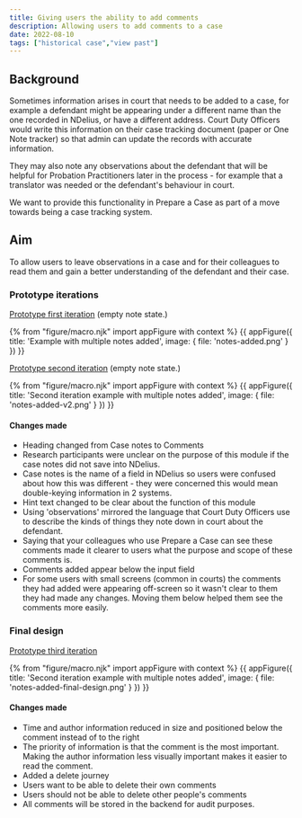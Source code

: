 ```yaml
---
title: Giving users the ability to add comments
description: Allowing users to add comments to a case
date: 2022-08-10
tags: ["historical case","view past"]
---
```


## Background
Sometimes information arises in court that needs to be added to a case, for example a defendant might be appearing under a different name than the one recorded in NDelius, or have a different address. Court Duty Officers would write this information on their case tracking document (paper or One Note tracker) so that admin can update the records with accurate information.

They may also note any observations about the defendant that will be helpful for Probation Practitioners later in the process - for example that a translator was needed or the defendant's behaviour in court.

We want to provide this functionality in Prepare a Case as part of a move towards being a case tracking system.

## Aim
To allow users to leave observations in a case and for their colleagues to read them and gain a better understanding of the defendant and their case.

### Prototype iterations
[Prototype first iteration](https://www.figma.com/proto/5NQ0Exgyebm7IbGqh7wAbS/Nav%2C-Case-progress%2C-comments?page-id=1108%3A7508&node-id=1212-10512&viewport=3675%2C979%2C0.78&scaling=min-zoom&starting-point-node-id=1185%3A8943) (empty note state.)

{% from "figure/macro.njk" import appFigure with context %}
{{ appFigure({
  title: 'Example with multiple notes added',
  image: {
    file: 'notes-added.png'
  }
}) }}

[Prototype second iteration](https://www.figma.com/proto/5NQ0Exgyebm7IbGqh7wAbS/Nav%2C-Case-progress%2C-comments?page-id=1423%3A12824&node-id=1423-13136&viewport=312%2C371%2C0.06&scaling=min-zoom&starting-point-node-id=1423%3A13400) (empty note state.)

{% from "figure/macro.njk" import appFigure with context %}
{{ appFigure({
  title: 'Second iteration example with multiple notes added',
  image: {
    file: 'notes-added-v2.png'
  }
}) }}

#### Changes made
- Heading changed from Case notes to Comments
- Research participants were unclear on the purpose of this module if the case notes did not save into NDelius.
- Case notes is the name of a field in NDelius so users were confused about how this was different - they were concerned this would mean double-keying information in 2 systems.
- Hint text changed to be clear about the function of this module
- Using 'observations' mirrored the language that Court Duty Officers use to describe the kinds of things they note down in court about the defendant.
- Saying that your colleagues who use Prepare a Case can see these comments made it clearer to users what the purpose and scope of these comments is.
- Comments added appear below the input field
- For some users with small screens (common in courts) the comments they had added were appearing off-screen so it wasn't clear to them they had made any changes. Moving them below helped them see the comments more easily.

### Final design
[Prototype third iteration](https://www.figma.com/proto/5NQ0Exgyebm7IbGqh7wAbS/Nav%2C-Case-progress%2C-comments?page-id=1815%3A22083&node-id=1878-24463&viewport=1414%2C550%2C0.24&scaling=min-zoom&starting-point-node-id=1878%3A24463&show-proto-sidebar=1)

{% from "figure/macro.njk" import appFigure with context %}
{{ appFigure({
  title: 'Second iteration example with multiple notes added',
  image: {
    file: 'notes-added-final-design.png'
  }
}) }}

#### Changes made
- Time and author information reduced in size and positioned below the comment instead of to the right
- The priority of information is that the comment is the most important. Making the author information less visually important makes it easier to read the comment.
- Added a delete journey
- Users want to be able to delete their own comments
- Users should not be able to delete other people's comments
- All comments will be stored in the backend for audit purposes.
